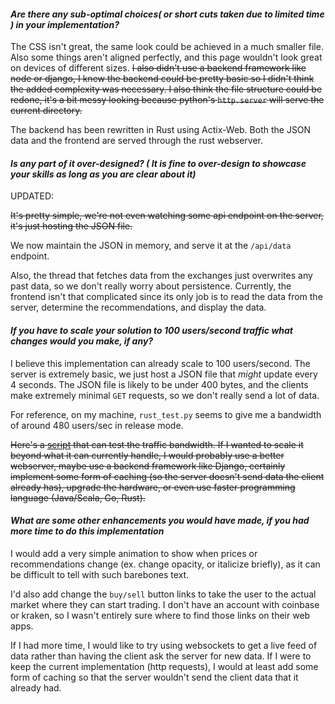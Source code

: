 #### *Are there any sub-optimal choices( or short cuts taken due to limited time ) in your implementation?*
The CSS isn't great, the same look could be achieved in a much smaller file. Also some things aren't aligned perfectly, and this page wouldn't look great on devices of different sizes. ~~I also didn't use a backend framework like node or django, I knew the backend could be pretty basic so I didn't think the added complexity was necessary. I also think the file structure could be redone, it's a bit messy looking because python's `http.server` will serve the current directory.~~

The backend has been rewritten in Rust using Actix-Web. Both the JSON data and the frontend are served through the rust webserver.

#### *Is any part of it over-designed? ( It is fine to over-design to showcase your skills as long as you are clear about it)*
UPDATED:

~~It's pretty simple, we're not even watching some api endpoint on the server, it's just hosting the JSON file.~~

We now maintain the JSON in memory, and serve it at the `/api/data` endpoint.

Also, the thread that fetches data from the exchanges just overwrites any past data, so we don't really worry about persistence. Currently, the frontend isn't that complicated since its only job is to read the data from the server, determine the recommendations, and display the data.

#### *If you have to scale your solution to 100 users/second traffic what changes would you make, if any?*
I believe this implementation can already scale to 100 users/second. The server is extremely basic, we just host a JSON file that *might* update every 4 seconds. The JSON file is likely to be under 400 bytes, and the clients make extremely minimal `GET` requests, so we don't really send a lot of data.

For reference, on my machine, `rust_test.py` seems to give me a bandwidth of around 480 users/sec in release mode. 

~~Here's a [script](rust_test.py) that can test the traffic bandwidth. If I wanted to scale it beyond what it can currently handle, I would probably use a better webserver, maybe use a backend framework like Django, certainly implement some form of caching (so the server doesn't send data the client already has), upgrade the hardware, or even use faster programming language (Java/Scala, Go, Rust).~~

#### *What are some other enhancements you would have made, if you had more time to do this implementation*
I would add a very simple animation to show when prices or recommendations change (ex. change opacity, or italicize briefly), as it can be difficult to tell with such barebones text.
 
I'd also add change the `buy/sell` button links to take the user to the actual market where they can start trading. I don't have an account with coinbase or kraken, so I wasn't entirely sure where to find those links on their web apps.

If I had more time, I would like to try using websockets to get a live feed of data rather than having the client ask the server for new data. If I were to keep the current implementation (http requests), I would at least add some form of caching so that the server wouldn't send the client data that it already had.
